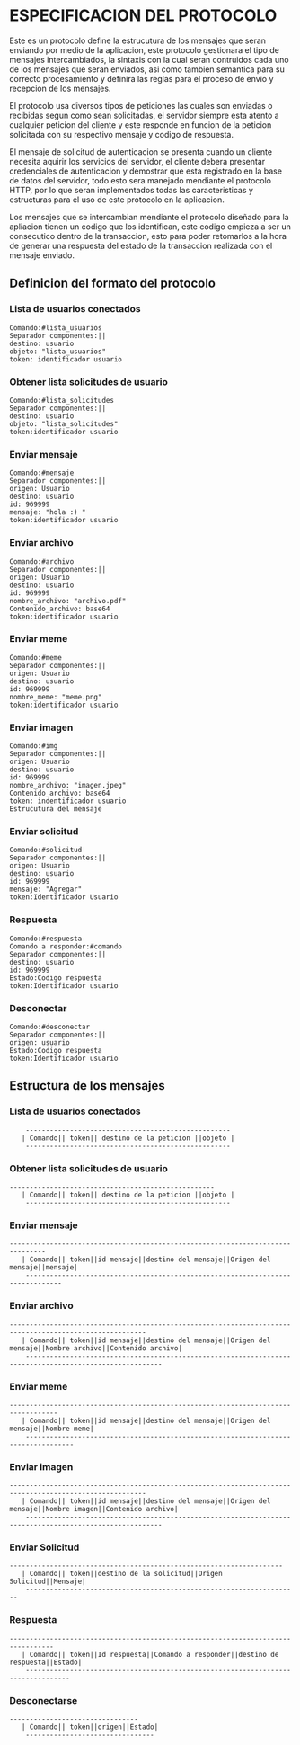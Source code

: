 # ESPECIFICACION DEL PROTOCOLO

Este es un protocolo define la estrucutura de los mensajes que seran enviando por 
medio de la aplicacion, este protocolo gestionara el tipo de mensajes intercambiados, 
la sintaxis con la cual seran contruidos cada uno de los mensajes que seran enviados, 
asi como tambien semantica para su correcto procesamiento y definira las reglas para 
el proceso de envio y recepcion de los mensajes.

El protocolo usa diversos tipos de peticiones las cuales son enviadas o recibidas 
segun como sean solicitadas, el servidor siempre esta atento a cualquier peticion 
del cliente y este responde  en funcion de la peticion solicitada con su respectivo 
mensaje y codigo de respuesta.

El mensaje de solicitud de autenticacion se presenta cuando un cliente necesita 
aquirir los servicios del servidor, el cliente debera presentar credenciales de 
autenticacion y demostrar que esta registrado en la base de datos del servidor, 
todo esto sera manejado mendiante el protocolo HTTP, por lo que seran implementados
todas las caracteristicas y estructuras para el uso de este protocolo en la aplicacion.

Los mensajes que se intercambian mendiante el protocolo diseñado para la apliacion
tienen un codigo que los identifican, este codigo empieza a ser un consecutico 
dentro de la transaccion, esto para poder retomarlos a la hora de generar una 
respuesta del estado de la transaccion realizada con el mensaje enviado.

	
## Definicion del formato del protocolo

### Lista de usuarios conectados
		
	Comando:#lista_usuarios
	Separador componentes:||
	destino: usuario
	objeto: "lista_usuarios"
	token: identificador usuario
	
### Obtener lista solicitudes de usuario

	Comando:#lista_solicitudes
	Separador componentes:||
	destino: usuario
	objeto: "lista_solicitudes"
	token:identificador usuario
	
### Enviar mensaje
	Comando:#mensaje
	Separador componentes:||
	origen: Usuario
	destino: usuario
	id: 969999
	mensaje: "hola :) "		
	token:identificador usuario

### Enviar archivo
	Comando:#archivo
	Separador componentes:||
	origen: Usuario
	destino: usuario
	id: 969999
	nombre_archivo: "archivo.pdf"
	Contenido_archivo: base64
	token:identificador usuario
	
### Enviar meme
	Comando:#meme
	Separador componentes:||
	origen: Usuario
	destino: usuario
	id: 969999
	nombre_meme: "meme.png"
	token:identificador usuario

### Enviar imagen
	Comando:#img
	Separador componentes:||
	origen: Usuario
	destino: usuario
	id: 969999
	nombre_archivo: "imagen.jpeg"
	Contenido_archivo: base64
	token: indentificador usuario
	Estrucutura del mensaje

### Enviar solicitud
	Comando:#solicitud
	Separador componentes:||
	origen: Usuario
	destino: usuario
	id: 969999
	mensaje: "Agregar"
	token:Identificador Usuario


### Respuesta
	Comando:#respuesta
	Comando a responder:#comando
	Separador componentes:||
	destino: usuario
	id: 969999
	Estado:Codigo respuesta
	token:Identificador usuario

### Desconectar
	Comando:#desconectar
	Separador componentes:||
	origen: usuario	
	Estado:Codigo respuesta
	token:Identificador usuario

## Estructura de los mensajes

### Lista de usuarios conectados
        ---------------------------------------------------
       | Comando|| token|| destino de la peticion ||objeto |
        ---------------------------------------------------
	
###  Obtener lista solicitudes de usuario
	---------------------------------------------------
       | Comando|| token|| destino de la peticion ||objeto |
        ---------------------------------------------------
	
###  Enviar mensaje
	-------------------------------------------------------------------------------
       | Comando|| token||id mensaje||destino del mensaje||Origen del mensaje||mensaje|
        -------------------------------------------------------------------------------

### Enviar archivo
	--------------------------------------------------------------------------------------------------------
       | Comando|| token||id mensaje||destino del mensaje||Origen del mensaje||Nombre archivo||Contenido archivo|
        --------------------------------------------------------------------------------------------------------
	
### Enviar meme
	----------------------------------------------------------------------------------
       | Comando|| token||id mensaje||destino del mensaje||Origen del mensaje||Nombre meme|
        ----------------------------------------------------------------------------------
	
###  Enviar imagen
	--------------------------------------------------------------------------------------------------------
       | Comando|| token||id mensaje||destino del mensaje||Origen del mensaje||Nombre imagen||Contenido archivo|
        --------------------------------------------------------------------------------------------------------
	
### Enviar Solicitud
	--------------------------------------------------------------------
       | Comando|| token||destino de la solicitud||Origen Solicitud||Mensaje|
        --------------------------------------------------------------------

### Respuesta

	---------------------------------------------------------------------------------
       | Comando|| token||Id respuesta||Comando a responder||destino de respuesta||Estado|
        ---------------------------------------------------------------------------------
	
### Desconectarse
	--------------------------------
       | Comando|| token||origen||Estado|
        --------------------------------

